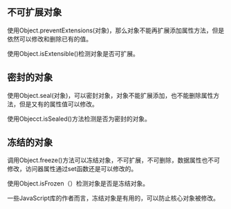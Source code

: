## 不可扩展对象

使用Object.preventExtensions\(对象\)，那么对象不能再扩展添加属性方法，但是依然可以修改和删除已有的值。

使用Object.isExtensible\(\)检测对象是否可扩展。



## 密封的对象

使用Object.seal\(对象\)，可以密封对象，对象不能扩展添加，也不能删除属性方法，但是又有的属性值可以修改。

使用Objecct.isSealed\(\)方法检测是否为密封的对象。



## 冻结的对象

调用Object.freeze\(\)方法可以冻结对象，不可扩展，不可删除，数据属性也不可修改，访问器属性通过set函数还是可以修改的。

使用Object.isFrozen（）检测对象是否是冻结对象。



一些JavaScript库的作者而言，冻结对象是有用的，可以防止核心对象被修改。



